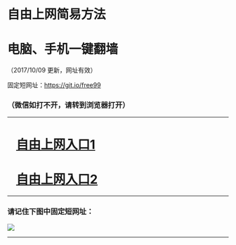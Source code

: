 ﻿# 自由上网简易方法

# 电脑、手机一键翻墙

（2017/10/09 更新，网址有效）

固定短网址：https://git.io/free99

### （微信如打不开，请转到浏览器打开）


***





# &nbsp;&nbsp; <a href="http://ft2749319254.fwq-tz-1001.info/fwqtz01.html?t=100900122088 " target="_blank">自由上网入口1</a>
# &nbsp;&nbsp; <a href="http://ft585627637.fwq-tz-1002.info/fwqtz02.html?t=100900111062 " target="_blank">自由上网入口2</a>
***

### 请记住下图中固定短网址：

<img src="https://s3-us-west-2.amazonaws.com/fwq-1001/yjfq-20170905okok.png" /> 


***

